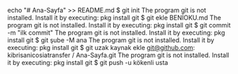 
echo "# Ana-Sayfa" >> README.md
$ git init
The program git is not installed. Install it by executing:
 pkg install git
$ git ekle BENİOKU.md
The program git is not installed. Install it by executing:
 pkg install git
$ git commit -m "ilk commit"
The program git is not installed. Install it by executing:
 pkg install git
$ git şube -M ana
The program git is not installed. Install it by executing:
 pkg install git
$ git uzak kaynak ekle git@github.com: kibrisanicosiatransfer / Ana-Sayfa.git
The program git is not installed. Install it by executing:
 pkg install git
$  git push -u kökenli usta
